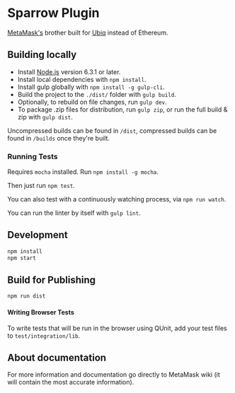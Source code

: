 # Sparrow Plugin

[MetaMask's](https://github.com/MetaMask) brother built for [Ubiq](https://ubiqsmart.com) instead of Ethereum.

## Building locally

- Install [Node.js](https://nodejs.org/en/) version 6.3.1 or later.
- Install local dependencies with `npm install`.
- Install gulp globally with `npm install -g gulp-cli`.
- Build the project to the `./dist/` folder with `gulp build`.
- Optionally, to rebuild on file changes, run `gulp dev`.
- To package .zip files for distribution, run `gulp zip`, or run the full build & zip with `gulp dist`.

Uncompressed builds can be found in `/dist`, compressed builds can be found in `/builds` once they're built.

### Running Tests

Requires `mocha` installed. Run `npm install -g mocha`.

Then just run `npm test`.

You can also test with a continuously watching process, via `npm run watch`.

You can run the linter by itself with `gulp lint`.

## Development

```bash
npm install
npm start
```

## Build for Publishing

```bash
npm run dist
```

#### Writing Browser Tests

To write tests that will be run in the browser using QUnit, add your test files to `test/integration/lib`.

## About documentation

For more information and documentation go directly to MetaMask wiki (it will contain the most accurate information).